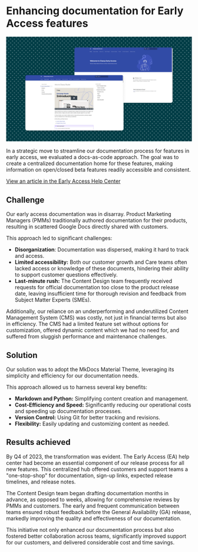 # Enhancing documentation for Early Access features

![Early Access Help Center](../assets/ea-help-center.png "Early Access Help Center")

In a strategic move to streamline our documentation process for features in early access, we evaluated a docs-as-code approach. The goal was to create a centralized documentation home for these features, making information on open/closed beta features readily accessible and consistent.

[View an article in the Early Access Help Center](https://classyacademy.github.io/help-center/domain-masking/)

## Challenge

Our early access documentation was in disarray. Product Marketing Managers (PMMs) traditionally authored documentation for their products, resulting in scattered Google Docs directly shared with customers.

This approach led to significant challenges:

- **Disorganization**: Documentation was dispersed, making it hard to track and access.
- **Limited accessibility:** Both our customer growth and Care teams often lacked access or knowledge of these documents, hindering their ability to support customer questions effectively.
- **Last-minute rush:** The Content Design team frequently received requests for official documentation too close to the product release date, leaving insufficient time for thorough revision and feedback from Subject Matter Experts (SMEs).

Additionally, our reliance on an underperforming and underutilized Content Management System (CMS) was costly, not just in financial terms but also in efficiency. The CMS had a limited feature set without options for customization, offered dynamic content which we had no need for, and suffered from sluggish performance and maintenance challenges.

## Solution

Our solution was to adopt the MkDocs Material Theme, leveraging its simplicity and efficiency for our documentation needs.

This approach allowed us to harness several key benefits:

- **Markdown and Python:** Simplifying content creation and management.
- **Cost-Efficiency and Speed:** Significantly reducing our operational costs and speeding up documentation processes.
- **Version Control:** Using Git for better tracking and revisions.
- **Flexibility:** Easily updating and customizing content as needed.

## Results achieved

By Q4 of 2023, the transformation was evident. The Early Access (EA) help center had become an essential component of our release process for all new features. This centralized hub offered customers and support teams a "one-stop-shop" for documentation, sign-up links, expected release timelines, and release notes.

The Content Design team began drafting documentation months in advance, as opposed to weeks, allowing for comprehensive reviews by PMMs and customers. The early and frequent communication between teams ensured robust feedback before the General Availability (GA) release, markedly improving the quality and effectiveness of our documentation.

This initiative not only enhanced our documentation process but also fostered better collaboration across teams, significantly improved support for our customers, and delivered considerable cost and time savings.
